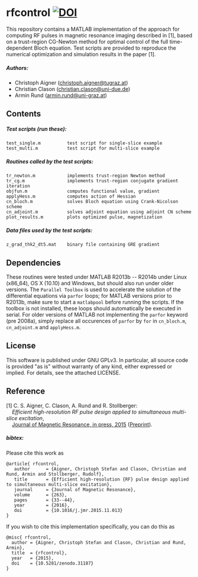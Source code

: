 rfcontrol [![DOI](https://zenodo.org/badge/doi/10.5281/zenodo.14808.svg)](http://dx.doi.org/10.5281/zenodo.31187)
========

This repository contains a MATLAB implementation of the approach for computing RF pulses in magnetic resonance imaging described in [1], based on a trust-region CG-Newton method for optimal control of the full time-dependent Bloch equation. Test scripts are provided to reproduce the numerical optimization and simulation results in the paper [1].

##### Authors:
- Christoph Aigner    (<christoph.aigner@tugraz.at>)
- Christian Clason    (<christian.clason@uni-due.de>)
- Armin Rund          (<armin.rund@uni-graz.at>)

Contents
--------

##### Test scripts (run these):
    test_single.m          test script for single-slice example
    test_multi.m           test script for multi-slice example

##### Routines called by the test scripts:
    tr_newton.m            implements trust-region Newton method
    tr_cg.m                implements trust-region conjugate gradient iteration
    objfun.m               computes functional value, gradient
    applyHess.m            computes action of Hessian
    cn_bloch.m             solves Bloch equation using Crank-Nicolson scheme
    cn_adjoint.m           solves adjoint equation using adjoint CN scheme
    plot_results.m         plots optimized pulse, magnetization
    
##### Data files used by the test scripts:
    z_grad_thk2_dt5.mat    binary file containing GRE gradient 


Dependencies
------------

These routines were tested under MATLAB R2013b -- R2014b under Linux (x86_64), OS X (10.10) and Windows, but should also run under older versions. The `Parallel Toolbox` is used to accelerate the solution of the differential equations via `parfor` loops; for MATLAB versions prior to R2013b, make sure to start a `matlabpool` before running the scripts. If the toolbox is not installed, these loops should automatically be executed in serial. For older versions of MATLAB not implementing the `parfor` keyword (pre 2008a), simply replace all occurences of `parfor` by `for` in `cn_bloch.m`, `cn_adjoint.m` and `applyHess.m`.

License
-------

This software is published under GNU GPLv3. 
In particular, all source code is provided "as is" without warranty of any kind, either expressed or implied. 
For details, see the attached LICENSE.

Reference
---------

[1] C. S. Aigner, C. Clason, A. Rund and R. Stollberger: <br/>
&nbsp;&nbsp;&nbsp;&nbsp;*Efficient high-resolution RF pulse design applied to simultaneous 
multi-slice excitation*, <br/>
&nbsp;&nbsp;&nbsp;&nbsp;[Journal of Magnetic Resonance, in press, 2015](http://dx.doi.org/10.1016/j.jmr.2015.11.013)
([Preprint](http://math.uni-graz.at/mobis/publications/SFB-Report-2015-001.pdf)).<br/>

##### bibtex:

Please cite this work as 

    @article{ rfcontrol,
       author      = {Aigner, Christoph Stefan and Clason, Christian and Rund, Armin and Stollberger, Rudolf},
       title       = {Efficient high-resolution {RF} pulse design applied to simultaneous multi-slice excitation},
       journal     = {Journal of Magnetic Resonance},
       volume      = {263},
       pages       = {33--44},
       year        = {2016},
       doi         = {10.1016/j.jmr.2015.11.013}
    }

If you wish to cite this implementation specifically, you can do this as

    @misc{ rfcontrol,
      author = {Aigner, Christoph Stefan and Clason, Christian and Rund, Armin},
      title  = {rfcontrol},
      year   = {2015},
      doi    = {10.5281/zenodo.31187}
    }
